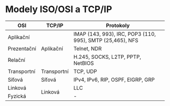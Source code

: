 # Modely ISO/OSI a TCP/IP

<table>
  <thead>
    <tr>
      <th>OSI</th>
      <th>TCP/IP</th>
      <th>Protokoly</th>
    </tr>
  </thead>
  <tbody>
    <tr>
      <td>Aplikační</td>
      <td rowspan=3>Aplikační</td>
      <td>IMAP (143, 993), IRC, POP3 (110, 995), SMTP (25,465), NFS</td>
    </tr>
    <tr>
      <td>Prezentační</td>
      <td>Telnet, NDR</td>
    </tr>
    <tr>
      <td>Relační</td>
      <td>H.245, SOCKS, L2TP, PPTP, NetBIOS</td>
    </tr>
    <tr>
      <td>Transportní</td>
      <td>Transportní</td>
      <td>TCP, UDP</td>
    </tr>
    <tr>
      <td>Síťová</td>
      <td>Síťová</td>
      <td>IPv4, IPv6, RIP, OSPF, EIGRP, GRP</td>
    </tr>
    <tr>
      <td>Linková</td>
      <td rowspan=2>Linková</td>
      <td>LLC</td>
    </tr>
    <tr>
      <td>Fyzická</td>
      <td>-</td>
    </tr>
  </tbody>
</table>

